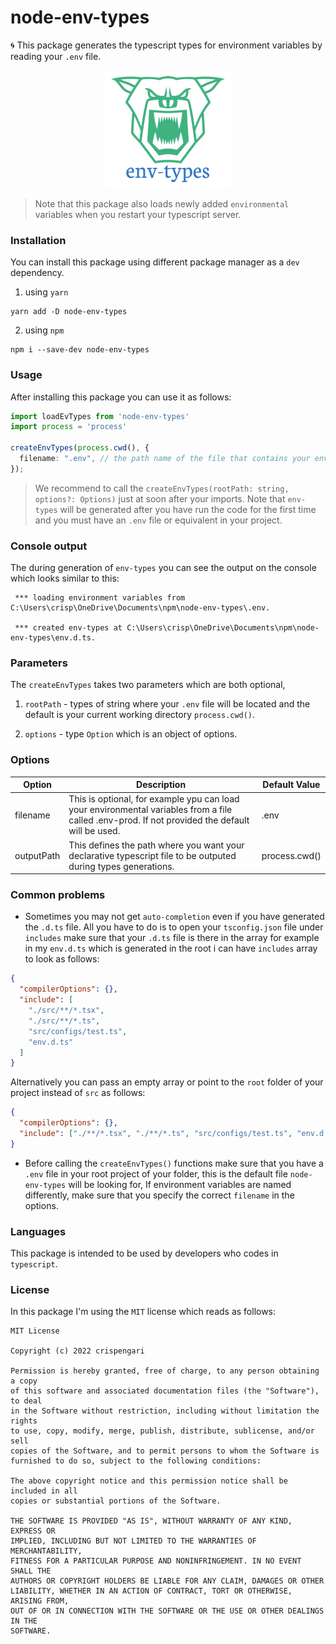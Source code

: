 # node-env-types

🌀 This package generates the typescript types for environment variables by reading your `.env` file.

<p align="center" width="50%">
<img src="https://github.com/CrispenGari/node-env-types/blob/main/logo.png" alt="logo" width="200"/>
</p>

> Note that this package also loads newly added `environmental` variables when you restart your typescript server.

### Installation

You can install this package using different package manager as a `dev` dependency.

1. using `yarn`

```shell
yarn add -D node-env-types
```

2. using `npm`

```shell
npm i --save-dev node-env-types
```

### Usage

After installing this package you can use it as follows:

```ts
import loadEvTypes from 'node-env-types'
import process = 'process'

createEnvTypes(process.cwd(), {
  filename: ".env", // the path name of the file that contains your environmental variables
});

```

> We recommend to call the `createEnvTypes(rootPath: string, options?: Options)` just at soon after your imports. Note that `env-types` will be generated after you have run the code for the first time and you must have an `.env` file or equivalent in your project.

### Console output

The during generation of `env-types` you can see the output on the console which looks similar to this:

```shell
 *** loading environment variables from C:\Users\crisp\OneDrive\Documents\npm\node-env-types\.env.

 *** created env-types at C:\Users\crisp\OneDrive\Documents\npm\node-env-types\env.d.ts.
```

### Parameters

The `createEnvTypes` takes two parameters which are both optional,

1. `rootPath` - types of string where your `.env` file will be located and the default is your current working directory `process.cwd()`.

2. `options` - type `Option` which is an object of options.

### Options

<table>
<thead>
<tr>
<th>Option</th><th>Description</th><th>Default Value</th>
</tr>
</thead>
<tbody>
<tr>
<td>filename</td><td>This is optional, for example ypu can load your environmental variables from a file called .env-prod. If not provided the default will be used.</td><td>.env</td>
</tr>
<tr>
<td>outputPath</td><td>This defines the path where you want your declarative typescript file to be outputed during types generations.</td><td>process.cwd()</td>
</tr>
</tbody>
</table>

### Common problems

- Sometimes you may not get `auto-completion` even if you have generated the `.d.ts` file. All you have to do is to open your `tsconfig.json` file under `includes` make sure that your `.d.ts` file is there in the array for example in my `env.d.ts` which is generated in the root i can have `includes` array to look as follows:

```json
{
  "compilerOptions": {},
  "include": [
    "./src/**/*.tsx",
    "./src/**/*.ts",
    "src/configs/test.ts",
    "env.d.ts"
  ]
}
```

Alternatively you can pass an empty array or point to the `root` folder of your project instead of `src` as follows:

```json
{
  "compilerOptions": {},
  "include": ["./**/*.tsx", "./**/*.ts", "src/configs/test.ts", "env.d.ts"]
}
```

- Before calling the `createEnvTypes()` functions make sure that you have a `.env` file in your root project of your folder, this is the default file `node-env-types` will be looking for, If environment variables are named differently, make sure that you specify the correct `filename` in the options.

### Languages

This package is intended to be used by developers who codes in `typescript`.

### License

In this package I'm using the `MIT` license which reads as follows:

```
MIT License

Copyright (c) 2022 crispengari

Permission is hereby granted, free of charge, to any person obtaining a copy
of this software and associated documentation files (the "Software"), to deal
in the Software without restriction, including without limitation the rights
to use, copy, modify, merge, publish, distribute, sublicense, and/or sell
copies of the Software, and to permit persons to whom the Software is
furnished to do so, subject to the following conditions:

The above copyright notice and this permission notice shall be included in all
copies or substantial portions of the Software.

THE SOFTWARE IS PROVIDED "AS IS", WITHOUT WARRANTY OF ANY KIND, EXPRESS OR
IMPLIED, INCLUDING BUT NOT LIMITED TO THE WARRANTIES OF MERCHANTABILITY,
FITNESS FOR A PARTICULAR PURPOSE AND NONINFRINGEMENT. IN NO EVENT SHALL THE
AUTHORS OR COPYRIGHT HOLDERS BE LIABLE FOR ANY CLAIM, DAMAGES OR OTHER
LIABILITY, WHETHER IN AN ACTION OF CONTRACT, TORT OR OTHERWISE, ARISING FROM,
OUT OF OR IN CONNECTION WITH THE SOFTWARE OR THE USE OR OTHER DEALINGS IN THE
SOFTWARE.

```
